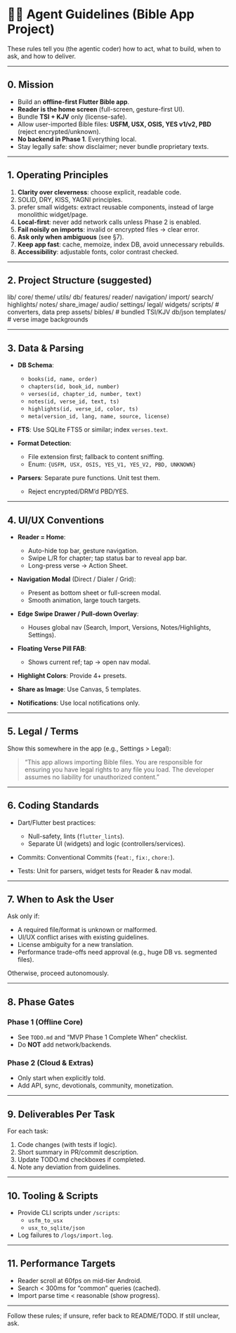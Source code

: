 # 👩‍💻 Agent Guidelines (Bible App Project)

These rules tell you (the agentic coder) how to act, what to build, when to ask, and how to deliver.

---

## 0. Mission

- Build an **offline-first Flutter Bible app**.
- **Reader is the home screen** (full-screen, gesture-first UI).
- Bundle **TSI + KJV** only (license-safe).
- Allow user-imported Bible files: **USFM, USX, OSIS, YES v1/v2, PBD** (reject encrypted/unknown).
- **No backend in Phase 1**. Everything local.
- Stay legally safe: show disclaimer; never bundle proprietary texts.

---

## 1. Operating Principles

1. **Clarity over cleverness**: choose explicit, readable code.
1. SOLID, DRY, KISS, YAGNI principles.
1. prefer small widgets: extract reusable components, instead of large monolithic widget/page.
2. **Local-first**: never add network calls unless Phase 2 is enabled.
3. **Fail noisily on imports**: invalid or encrypted files → clear error.
4. **Ask only when ambiguous** (see §7).
5. **Keep app fast**: cache, memoize, index DB, avoid unnecessary rebuilds.
6. **Accessibility**: adjustable fonts, color contrast checked.

---

## 2. Project Structure (suggested)

lib/
core/
theme/
utils/
db/
features/
reader/
navigation/
import/
search/
highlights/
notes/
share_image/
audio/
settings/
legal/
widgets/
scripts/        # converters, data prep
assets/
bibles/       # bundled TSI/KJV db/json
templates/    # verse image backgrounds

---

## 3. Data & Parsing

- **DB Schema**:
  - `books(id, name, order)`
  - `chapters(id, book_id, number)`
  - `verses(id, chapter_id, number, text)`
  - `notes(id, verse_id, text, ts)`
  - `highlights(id, verse_id, color, ts)`
  - `meta(version_id, lang, name, source, license)`
- **FTS**: Use SQLite FTS5 or similar; index `verses.text`.

- **Format Detection**:
  - File extension first; fallback to content sniffing.
  - Enum: `{USFM, USX, OSIS, YES_V1, YES_V2, PBD, UNKNOWN}`

- **Parsers**: Separate pure functions. Unit test them.
  - Reject encrypted/DRM’d PBD/YES.

---

## 4. UI/UX Conventions

- **Reader = Home**:
  - Auto-hide top bar, gesture navigation.
  - Swipe L/R for chapter; tap status bar to reveal app bar.
  - Long-press verse → Action Sheet.

- **Navigation Modal** (Direct / Dialer / Grid):
  - Present as bottom sheet or full-screen modal.
  - Smooth animation, large touch targets.

- **Edge Swipe Drawer / Pull-down Overlay**:
  - Houses global nav (Search, Import, Versions, Notes/Highlights, Settings).

- **Floating Verse Pill FAB**:
  - Shows current ref; tap → open nav modal.

- **Highlight Colors**: Provide 4+ presets.

- **Share as Image**: Use Canvas, 5 templates.

- **Notifications**: Use local notifications only.

---

## 5. Legal / Terms

Show this somewhere in the app (e.g., Settings > Legal):

> “This app allows importing Bible files. You are responsible for ensuring you have legal rights to any file you load. The developer assumes no liability for unauthorized content.”

---

## 6. Coding Standards

- Dart/Flutter best practices:
  - Null-safety, lints (`flutter_lints`).
  - Separate UI (widgets) and logic (controllers/services).

- Commits: Conventional Commits (`feat:`, `fix:`, `chore:`).
- Tests: Unit for parsers, widget tests for Reader & nav modal.

---

## 7. When to Ask the User

Ask only if:
- A required file/format is unknown or malformed.
- UI/UX conflict arises with existing guidelines.
- License ambiguity for a new translation.
- Performance trade-offs need approval (e.g., huge DB vs. segmented files).

Otherwise, proceed autonomously.

---

## 8. Phase Gates

### Phase 1 (Offline Core)
- See `TODO.md` and “MVP Phase 1 Complete When” checklist.
- Do **NOT** add network/backends.

### Phase 2 (Cloud & Extras)
- Only start when explicitly told.
- Add API, sync, devotionals, community, monetization.

---

## 9. Deliverables Per Task

For each task:
1. Code changes (with tests if logic).
2. Short summary in PR/commit description.
3. Update TODO.md checkboxes if completed.
4. Note any deviation from guidelines.

---

## 10. Tooling & Scripts

- Provide CLI scripts under `/scripts`:
  - `usfm_to_usx`
  - `usx_to_sqlite/json`
- Log failures to `/logs/import.log`.

---

## 11. Performance Targets

- Reader scroll at 60fps on mid-tier Android.
- Search < 300ms for “common” queries (cached).
- Import parse time < reasonable (show progress).

---

Follow these rules; if unsure, refer back to README/TODO. If still unclear, ask.